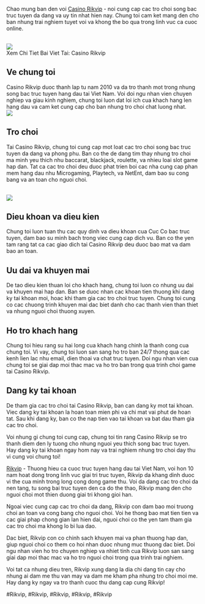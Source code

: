 <main>
<p>Chao mung ban den voi <a href="https://rikvip.solar/casino-rikvip/">Casino Rikvip</a> - noi cung cap cac tro choi song bac truc tuyen da dang va uy tin nhat hien nay. Chung toi cam ket mang den cho ban nhung trai nghiem tuyet voi va khong the bo qua trong linh vuc ca cuoc online.</p><br><img src="https://rikvip.solar/wp-content/uploads/2025/02/casino-rikvip-2.webp"></br>
Xem Chi Tiet Bai Viet Tai: Casino Rikvip
<h2>Ve chung toi</h2>
<p>Casino Rikvip duoc thanh lap tu nam 2010 va da tro thanh mot trong nhung song bac truc tuyen hang dau tai Viet Nam. Voi doi ngu nhan vien chuyen nghiep va giau kinh nghiem, chung toi luon dat loi ich cua khach hang len hang dau va cam ket cung cap cho ban nhung tro choi chat luong nhat.<br><img src="https://rikvip.solar/wp-content/uploads/2025/02/casino-rikvip-3.webp"></br>
<h2>Tro choi</h2>
<p>Tai Casino Rikvip, chung toi cung cap mot loat cac tro choi song bac truc tuyen da dang va phong phu. Ban co the de dang tim thay nhung tro choi ma minh yeu thich nhu baccarat, blackjack, roulette, va nhieu loai slot game hap dan. Tat ca cac tro choi deu duoc phat trien boi cac nha cung cap phan mem hang dau nhu Microgaming, Playtech, va NetEnt, dam bao su cong bang va an toan cho nguoi choi.</p><br><img src="https://rikvip.solar/wp-content/uploads/2025/01/logo-rikvip-solar.webp"></br>
<h2>Dieu khoan va dieu kien</h2>
<p>Chung toi luon tuan thu cac quy dinh va dieu khoan cua Cuc Co bac truc tuyen, dam bao su minh bach trong viec cung cap dich vu. Ban co the yen tam rang tat ca cac giao dich tai Casino Rikvip deu duoc bao mat va dam bao an toan.
<h2>Uu dai va khuyen mai</h2>
<p>De tao dieu kien thuan loi cho khach hang, chung toi luon co nhung uu dai va khuyen mai hap dan. Ban se duoc nhan cac khoan tien thuong khi dang ky tai khoan moi, hoac khi tham gia cac tro choi truc tuyen. Chung toi cung co cac chuong trinh khuyen mai dac biet danh cho cac thanh vien than thiet va nhung nguoi choi thuong xuyen.</p>
<h2>Ho tro khach hang</h2>
<p>Chung toi hieu rang su hai long cua khach hang chinh la thanh cong cua chung toi. Vi vay, chung toi luon san sang ho tro ban 24/7 thong qua cac kenh lien lac nhu email, dien thoai va chat truc tuyen. Doi ngu nhan vien cua chung toi se giai dap moi thac mac va ho tro ban trong qua trinh choi game tai Casino Rikvip.
<h2>Dang ky tai khoan</h2>
<p>De tham gia cac tro choi tai Casino Rikvip, ban can dang ky mot tai khoan. Viec dang ky tai khoan la hoan toan mien phi va chi mat vai phut de hoan tat. Sau khi dang ky, ban co the nap tien vao tai khoan va bat dau tham gia cac tro choi.</p>
<p>Voi nhung gi chung toi cung cap, chung toi tin rang Casino Rikvip se tro thanh diem den ly tuong cho nhung nguoi yeu thich song bac truc tuyen. Hay dang ky tai khoan ngay hom nay va trai nghiem nhung tro choi day thu vi cung voi chung toi!</p>
</main><p><a href="https://rikvip.solar/">Rikvip</a> - Thuong hieu ca cuoc truc tuyen hang dau tai Viet Nam, voi hon 10 nam hoat dong trong linh vuc giai tri truc tuyen, Rikvip da khang dinh duoc vi the cua minh trong long cong dong game thu. Voi da dang cac tro choi da nen tang, tu song bai truc tuyen den ca do the thao, Rikvip mang den cho nguoi choi mot thien duong giai tri khong gioi han.

Ngoai viec cung cap cac tro choi da dang, Rikvip con dam bao moi truong choi an toan va cong bang cho nguoi choi. Voi he thong bao mat tien tien va cac giai phap chong gian lan hien dai, nguoi choi co the yen tam tham gia cac tro choi ma khong lo bi lua dao.

Dac biet, Rikvip con co chinh sach khuyen mai va phan thuong hap dan, giup nguoi choi co them co hoi nhan duoc nhung muc thuong dac biet. Doi ngu nhan vien ho tro chuyen nghiep va nhiet tinh cua Rikvip luon san sang giai dap moi thac mac va ho tro nguoi choi trong qua trinh trai nghiem.

Voi tat ca nhung dieu tren, Rikvip xung dang la dia chi dang tin cay cho nhung ai dam me thu van may va dam me kham pha nhung tro choi moi me. Hay dang ky ngay va tro thanh cuoc thu dang cap cung Rikvip!</p>
#Rikvip, #Rikvip, #Rikvip, #Rikvip, #Rikvip
